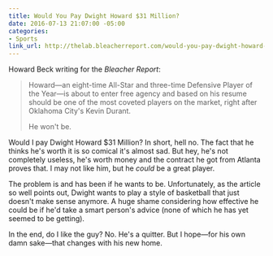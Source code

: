 ```yaml
---
title: Would You Pay Dwight Howard $31 Million?
date: 2016-07-13 21:07:00 -05:00
categories:
- Sports
link_url: http://thelab.bleacherreport.com/would-you-pay-dwight-howard-31-million/
---
```


Howard Beck writing for the *Bleacher Report*:

> Howard—an eight-time All-Star and three-time Defensive Player of the Year—is about to enter free agency and based on his resume should be one of the most coveted players on the market, right after Oklahoma City's Kevin Durant.
>
> He won't be.
 
 Would I pay Dwight Howard $31 Million? In short, hell no. The fact that he thinks he's worth it is so comical it's almost sad. But hey, he's not completely useless, he's worth money and the contract he got from Atlanta proves that. I may not like him, but he *could* be a great player. 

The problem is and has been if he wants to be. Unfortunately, as the article so well points out, Dwight wants to play a style of basketball that just doesn't make sense anymore. A huge shame considering how effective he could be if he'd take a smart person's advice (none of which he has yet seemed to be getting).
 
 In the end, do I like the guy? No. He's a quitter. But I hope—for his own damn sake—that changes with his new home.
